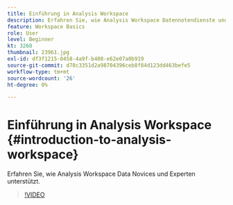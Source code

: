 ```yaml
---
title: Einführung in Analysis Workspace
description: Erfahren Sie, wie Analysis Workspace Datennotendienste und Experten unterstützt.
feature: Workspace Basics
role: User
level: Beginner
kt: 3268
thumbnail: 23961.jpg
exl-id: df3f1215-0458-4a9f-b408-e62e07a0b919
source-git-commit: d78c3351d2a98704396ceb8f84d123dd463befe5
workflow-type: tm+mt
source-wordcount: '26'
ht-degree: 0%

---
```


# Einführung in Analysis Workspace {#introduction-to-analysis-workspace}

Erfahren Sie, wie Analysis Workspace Data Novices und Experten unterstützt.

>[!VIDEO](https://video.tv.adobe.com/v/28165/?quality=12)
